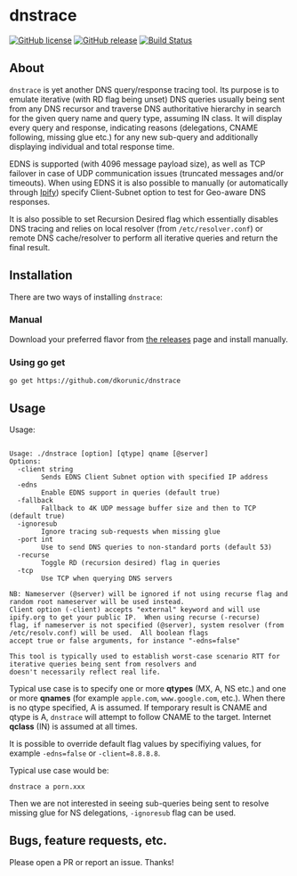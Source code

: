 dnstrace
===

[![GitHub license](https://img.shields.io/github/license/dkorunic/dnstrace.svg)](https://github.com/dkorunic/dnstrace/blob/master/LICENSE.txt)
[![GitHub release](https://img.shields.io/github/release/dkorunic/dnstrace.svg)](https://github.com/dkorunic/dnstrace/releases/latest)
[![Build Status](https://travis-ci.org/dkorunic/dnstrace.svg)](https://travis-ci.org/dkorunic/dnstrace)

## About

`dnstrace` is yet another DNS query/response tracing tool. Its purpose is to emulate iterative (with RD flag being unset) DNS queries usually being sent from any DNS recursor and traverse DNS authoritative hierarchy in search for the given query name and query type, assuming IN class. It will display every query and response, indicating reasons (delegations, CNAME following, missing glue etc.) for any new sub-query and additionally displaying individual and total response time.

EDNS is supported (with 4096 message payload size), as well as TCP failover in case of UDP communication issues (truncated messages and/or timeouts). When using EDNS it is also possible to manually (or automatically through [Ipify](https://www.ipify.org/)) specify Client-Subnet option to test for Geo-aware DNS responses.

It is also possible to set Recursion Desired flag which essentially disables DNS tracing and relies on local resolver (from `/etc/resolver.conf`) or remote DNS cache/resolver to perform all iterative queries and return the final result.

## Installation

There are two ways of installing `dnstrace`:

### Manual

Download your preferred flavor from [the releases](https://github.com/dkorunic/dnstrace/releases/latest) page and install manually.

### Using go get

```shell
go get https://github.com/dkorunic/dnstrace
```

## Usage

Usage:

```shell

Usage: ./dnstrace [option] [qtype] qname [@server]
Options:
  -client string
    	Sends EDNS Client Subnet option with specified IP address
  -edns
    	Enable EDNS support in queries (default true)
  -fallback
    	Fallback to 4K UDP message buffer size and then to TCP (default true)
  -ignoresub
    	Ignore tracing sub-requests when missing glue
  -port int
    	Use to send DNS queries to non-standard ports (default 53)
  -recurse
    	Toggle RD (recursion desired) flag in queries
  -tcp
    	Use TCP when querying DNS servers

NB: Nameserver (@server) will be ignored if not using recurse flag and random root nameserver will be used instead.
Client option (-client) accepts "external" keyword and will use ipify.org to get your public IP.  When using recurse (-recurse)
flag, if nameserver is not specified (@server), system resolver (from /etc/resolv.conf) will be used.  All boolean flags
accept true or false arguments, for instance "-edns=false"

This tool is typically used to establish worst-case scenario RTT for iterative queries being sent from resolvers and
doesn't necessarily reflect real life.
```

Typical use case is to specify one or more **qtypes** (MX, A, NS etc.) and one or more **qnames** (for example `apple.com`, `www.google.com`, etc.). When there is no qtype specified, A is assumed. If temporary result is CNAME and qtype is A, `dnstrace` will attempt to follow CNAME to the target. Internet **qclass** (IN) is assumed at all times.

It is possible to override default flag values by specifiying values, for example `-edns=false` or `-client=8.8.8.8`.

Typical use case would be:

```shell
dnstrace a porn.xxx
```

Then we are not interested in seeing sub-queries being sent to resolve missing glue for NS delegations, `-ignoresub` flag can be used.

## Bugs, feature requests, etc.

Please open a PR or report an issue. Thanks!
